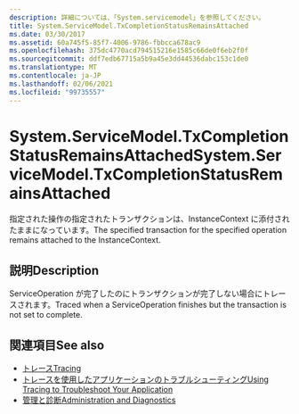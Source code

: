 ```yaml
---
description: 詳細については、「System.servicemodel」を参照してください。
title: System.ServiceModel.TxCompletionStatusRemainsAttached
ms.date: 03/30/2017
ms.assetid: 60a745f5-85f7-4006-9786-fbbcca678ac9
ms.openlocfilehash: 375dc4770acd794515216e1585c66de0f6eb2f0f
ms.sourcegitcommit: ddf7edb67715a5b9a45e3dd44536dabc153c1de0
ms.translationtype: MT
ms.contentlocale: ja-JP
ms.lasthandoff: 02/06/2021
ms.locfileid: "99735557"
---
```

# <a name="systemservicemodeltxcompletionstatusremainsattached"></a><span data-ttu-id="94a12-103">System.ServiceModel.TxCompletionStatusRemainsAttached</span><span class="sxs-lookup"><span data-stu-id="94a12-103">System.ServiceModel.TxCompletionStatusRemainsAttached</span></span>

<span data-ttu-id="94a12-104">指定された操作の指定されたトランザクションは、InstanceContext に添付されたままになっています。</span><span class="sxs-lookup"><span data-stu-id="94a12-104">The specified transaction for the specified operation remains attached to the InstanceContext.</span></span>  
  
## <a name="description"></a><span data-ttu-id="94a12-105">説明</span><span class="sxs-lookup"><span data-stu-id="94a12-105">Description</span></span>  

 <span data-ttu-id="94a12-106">ServiceOperation が完了したのにトランザクションが完了しない場合にトレースされます。</span><span class="sxs-lookup"><span data-stu-id="94a12-106">Traced when a ServiceOperation finishes but the transaction is not set to complete.</span></span>  
  
## <a name="see-also"></a><span data-ttu-id="94a12-107">関連項目</span><span class="sxs-lookup"><span data-stu-id="94a12-107">See also</span></span>

- [<span data-ttu-id="94a12-108">トレース</span><span class="sxs-lookup"><span data-stu-id="94a12-108">Tracing</span></span>](index.md)
- [<span data-ttu-id="94a12-109">トレースを使用したアプリケーションのトラブルシューティング</span><span class="sxs-lookup"><span data-stu-id="94a12-109">Using Tracing to Troubleshoot Your Application</span></span>](using-tracing-to-troubleshoot-your-application.md)
- [<span data-ttu-id="94a12-110">管理と診断</span><span class="sxs-lookup"><span data-stu-id="94a12-110">Administration and Diagnostics</span></span>](../index.md)
